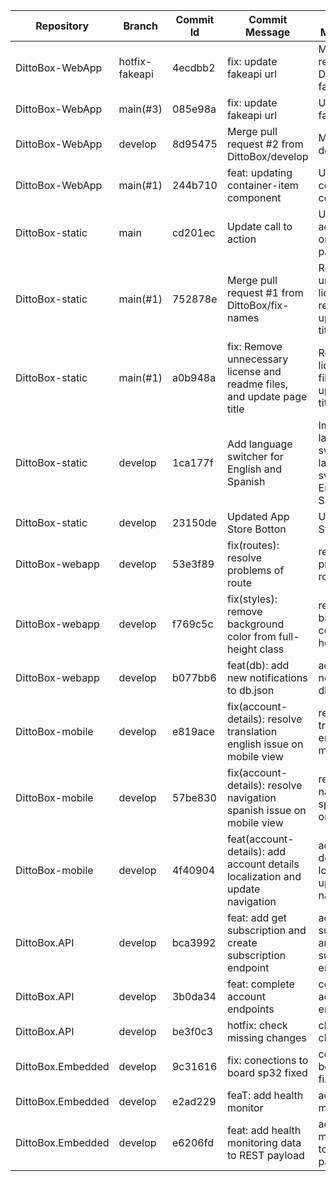 
| Repository           | Branch             | Commit Id | Commit Message                                               | Commit Message Body                                         | Committed on (Date)    |
|----------------------|--------------------|-----------|--------------------------------------------------------------|-------------------------------------------------------------|------------------------|
| DittoBox-WebApp      | hotfix-fakeapi      | 4ecdbb2   | fix: update fakeapi url                                       | Merged pull request #3 from DittoBox/hotfix-fakeapi          | 07/06/2025            |
| DittoBox-WebApp      | main(#3)            | 085e98a   | fix: update fakeapi url                                       | Updating fakeapi url                                         |07/06/2025           |
| DittoBox-WebApp      | develop             | 8d95475   | Merge pull request #2 from DittoBox/develop                   | Merged develop branch                                        | 07/06/2025             |
| DittoBox-WebApp      | main(#1)            | 244b710   | feat: updating container-item component                       | Updating container-item component                            | 07/06/2025          |
| DittoBox-static      | main               | cd201ec   | Update call to action                                         | Updated call to action section on the static page.           | 07/06/2025          |
| DittoBox-static      | main(#1)           | 752878e   | Merge pull request #1 from DittoBox/fix-names                 | Remove unnecessary license and readme files, update page title. | 07/06/2025             |
| DittoBox-static      | main(#1)           | a0b948a   | fix: Remove unnecessary license and readme files, and update page title | Removed license, readme files and updated page title.       | 07/06/2025             |
| DittoBox-static      | develop   | 1ca177f  | Add language switcher for English and Spanish    | Implemented a language toggle switch on the landing page to switch between English and Spanish.  | 10/06/2025  |
| DittoBox-static      | develop   | 23150de  | Updated App Store Botton   | Updated App Store Botton  |10/06/2025  |
| DittoBox-webapp      | develop   | 53e3f89  | fix(routes): resolve problems of route | resolve problems of route | 10/06/2025 |
| DittoBox-webapp      | develop   | f769c5c  | fix(styles): remove background color from full-height class | remove background color from full-height class | 10/06/2025 |
| DittoBox-webapp      | develop   | b077bb6  | feat(db): add new notifications to db.json | add new notifications to db.json | 13/06/2025 |
| DittoBox-mobile      | develop   | e819ace  | fix(account-details): resolve translation english issue on mobile view | resolve translation english issue on mobile view | 13/06/2025 |
| DittoBox-mobile      | develop   | 57be830  | fix(account-details): resolve navigation spanish issue on mobile view | resolve navigation spanish issue on mobile view | 13/06/2025 |
| DittoBox-mobile      | develop   | 4f40904  | feat(account-details): add account details localization and update navigation | add account details localization and update navigation | 13/06/2025 |
| DittoBox.API         | develop   | bca3992  | feat: add get subscription and create subscription endpoint | add get subscription and create subscription endpoint | 13/06/2025 |
| DittoBox.API         | develop   | 3b0da34  | feat: complete account endpoints | complete account endpoints | 15/06/2025 |
| DittoBox.API         | develop   | be3f0c3  | hotfix: check missing changes | check missing changes | 15/06/2025 |
| DittoBox.Embedded    | develop   | 9c31616  | fix: conections to board sp32 fixed | conections to board sp32 fixed | 15/06/2025 |
| DittoBox.Embedded    | develop   | e2ad229  | feaT: add health monitor | add health monitor | 17/06/2025 |
| DittoBox.Embedded    | develop   | e6206fd  | feat: add health monitoring data to REST payload | add health monitoring data to REST payload | 18/06/2025 |
